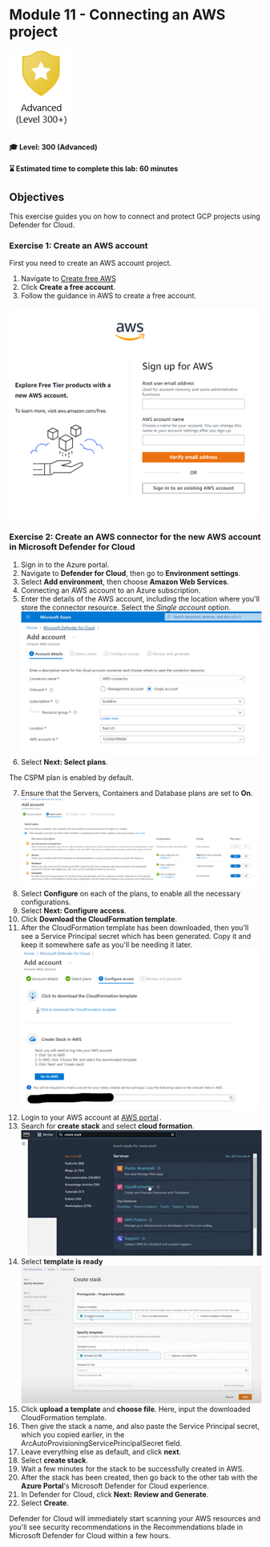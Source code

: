 # Module 11 - Connecting an AWS  project

<p align="left"><img src="../Images/asc-labs-advanced.gif?raw=true"></p>

#### 🎓 Level: 300 (Advanced)
#### ⌛ Estimated time to complete this lab: 60 minutes

## Objectives
This exercise guides you on how to connect and protect GCP projects using Defender for Cloud.

### Exercise 1: Create an AWS account

First you need to create an AWS account project. 

1.	Navigate to [Create free AWS](https://portal.aws.amazon.com/billing/signup?refid=em_127222&redirect_url=https%3A%2F%2Faws.amazon.com%2Fregistration-confirmation#/start/email)  
2.  Click **Create a free account**.
3.  Follow the guidance in AWS to create a free account.

 ![Create free AWS account](../Images/create-free-aws.png?raw=true)

### Exercise 2: Create an AWS connector for the new AWS account in Microsoft Defender for Cloud

1. Sign in to the Azure portal.
2. Navigate to **Defender for Cloud**, then go to **Environment settings**.
3. Select **Add environment**, then choose **Amazon Web Services**.
4. Connecting an AWS account to an Azure subscription.
5. Enter the details of the AWS account, including the location where you'll store the connector resource. Select the *Single account* option. 
 ![Add AWS account](../Images/add-aws-account.png?raw=true)
6. Select **Next: Select plans**.

The CSPM plan is enabled by default.

7. Ensure that the Servers, Containers and Database plans are set to **On**. 
 ![Enable Defender plans in AWS](../Images/aws-select-plans.png?raw=true)
8. Select **Configure** on each of the plans, to enable all the necessary configurations.
9. Select **Next: Configure access**.
10. Click **Download the CloudFormation template**.
11. After the CloudFormation template has been downloaded, then you'll see a Service Principal secret which has been generated. Copy it and keep it somewhere safe as you'll be needing it later.
 ![Service Principal Secret](../Images/aws-service-principal-secret.png?raw=true)
11. Login to your AWS account at [AWS portal](https://portal.aws.amazon.com/billing/signup?refid=em_127222&redirect_url=https%3A%2F%2Faws.amazon.com%2Fregistration-confirmation#/start/email) .
12. Search for **create stack** and select **cloud formation**.
 ![AWS stack of type cloud formation](../Images/aws-stack-cloud-formation.png?raw=true)
12. Select **template is ready** 
 ![AWS stack of type cloud formation](../Images/stack-template-aws.png?raw=true)
13. Click **upload a template** and **choose file**. Here, input the downloaded CloudFormation template.
14. Then give the stack a name, and also paste the Service Principal secret, which you copied earlier, in the ArcAutoProvisioningServicePrincipalSecret field.
15. Leave everything else as default, and click **next**.
16. Select **create stack**.
17. Wait a few minutes for the stack to be successfully created in AWS.
18. After the stack has been created, then go back to the other tab with the **Azure Portal**'s Microsoft Defender for Cloud experience.
19. In Defender for Cloud, click **Next: Review and Generate**.
14. Select **Create**.

Defender for Cloud will immediately start scanning your AWS resources and you'll see security recommendations in the Recommendations blade in Microsoft Defender for Cloud within a few hours. 

